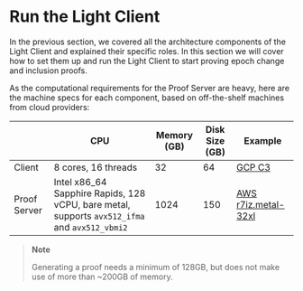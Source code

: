 # Run the Light Client

In the previous section, we covered all the architecture components of the Light Client and explained their specific
roles. In this section we will cover how to set them up and run the Light Client to start proving epoch change and
inclusion proofs.

As the computational requirements for the Proof Server are heavy, here are the machine specs for each component, based
on off-the-shelf machines from cloud providers:

|              | CPU                                                                                           | Memory (GB) | Disk Size (GB) | Example                                                                  |
|--------------|-----------------------------------------------------------------------------------------------|-------------|----------------|--------------------------------------------------------------------------|
| Client       | 8 cores, 16 threads                                                                           | 32          | 64             | [GCP C3](https://cloud.google.com/compute/docs/general-purpose-machines) |
| Proof Server | Intel x86_64 Sapphire Rapids, 128 vCPU, bare metal, supports `avx512_ifma` and `avx512_vbmi2` | 1024        | 150            | [AWS r7iz.metal-32xl](https://aws.amazon.com/ec2/instance-types/r7iz/)   |

> **Note**
>
> Generating a proof needs a minimum of 128GB, but does not make use of more than ~200GB of memory.
